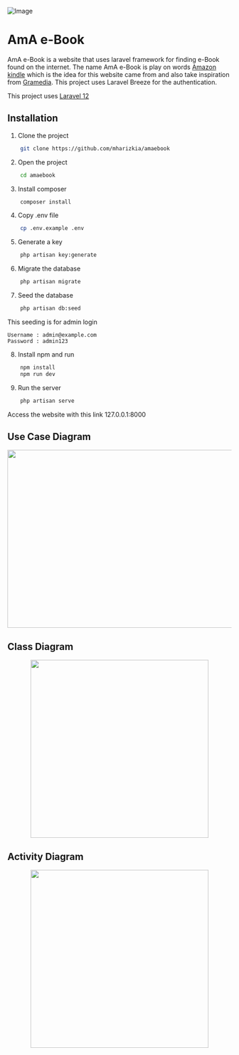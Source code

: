 ![Image](https://github.com/user-attachments/assets/96d58f31-882f-473c-9a8c-feaf7673ac1b)

# AmA e-Book

AmA e-Book is a website that uses laravel framework for finding e-Book found on the internet. The name AmA e-Book is play on words [Amazon kindle](https://www.amazon.com/kindle-dbs/storefront) which is the idea for this website came from and also take inspiration from [Gramedia](https://www.amazon.com/kindle-dbs/storefront).
This project uses Laravel Breeze for the authentication.

This project uses [Laravel 12](https://laravel.com/docs/12.x/releases)
## Installation

1. Clone the project

```bash
    git clone https://github.com/mharizkia/amaebook
```
2. Open the project

```bash
    cd amaebook
```
3. Install composer

```bash
    composer install
```
4. Copy .env file

```bash
    cp .env.example .env
```
5. Generate a key

```bash
    php artisan key:generate
```
6. Migrate the database

```bash
    php artisan migrate
```
7. Seed the database

```bash
    php artisan db:seed
```
This seeding is for admin login
```
Username : admin@example.com
Password : admin123
```

8. Install npm and run
```bash
    npm install
    npm run dev
```

9. Run the server
```bash
    php artisan serve
```

Access the website with this link 127.0.0.1:8000

## Use Case Diagram
<p align="center">
    <img src="https://github.com/user-attachments/assets/a711eeac-f034-448a-aa95-9f3a59c3a33b" width="600" height="400">
</p>

## Class Diagram
<p align="center">
    <img src="https://github.com/user-attachments/assets/255e3273-5db3-4b36-8aed-61a52c8028c1" width="400" height="400">
</p>

## Activity Diagram
<p align="center">
    <img src="https://github.com/user-attachments/assets/f890dc32-aa84-49da-a242-dd39167807a0" width="400" height="400">
</p>

